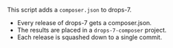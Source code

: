 This script adds a `composer.json` to drops-7.

- Every release of drops-7 gets a composer.json.
- The results are placed in a `drops-7-composer` project.
- Each release is squashed down to a single commit.
